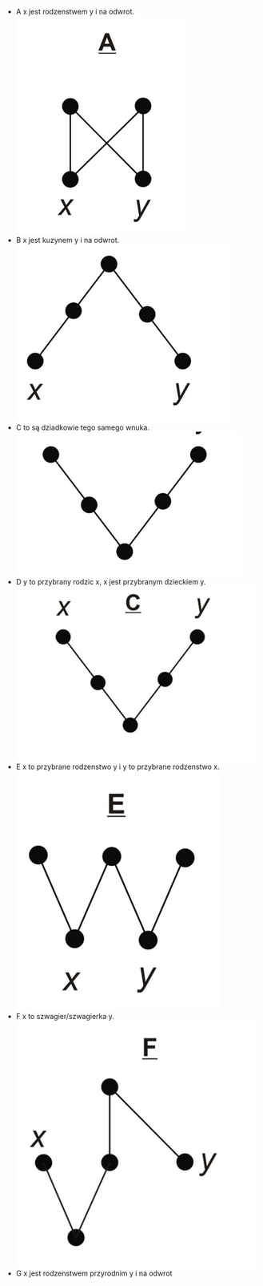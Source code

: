 - A x jest rodzenstwem y i na odwrot.
![alt text](image.png)
- B x jest kuzynem y i na odwrot.
![alt text](image-1.png)
- C to są dziadkowie tego samego wnuka.
![alt text](image-2.png)
- D y to przybrany rodzic x, x jest przybranym dzieckiem y.
![alt text](image-3.png)
- E x to przybrane rodzenstwo y i y to przybrane rodzenstwo x.
![alt text](image-4.png)
- F x to szwagier/szwagierka y.
![alt text](image-5.png)
- G x jest rodzenstwem przyrodnim y i na odwrot